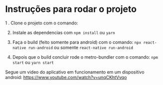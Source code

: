 # Instruções para rodar o projeto

1 . Clone o projeto com o comando: 

2. Instale as dependencias com `npm install` ou `yarn`

3. Faça o build (feito somente para android) com o comando: `npx react-native run-android` ou somente `react-native run-android`

4. Depois que o build concluir rode o metro-bundler com o comando: `npm start` ou `yarn start`

Segue um video do aplicativo em funcionamento em um dispositivo android: https://www.youtube.com/watch?v=unqCKhtVvqo
